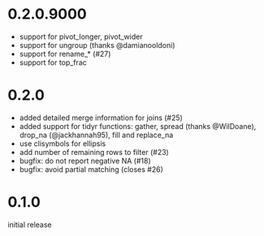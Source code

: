 # 0.2.0.9000

- support for pivot_longer, pivot_wider
- support for ungroup (thanks @damianooldoni)
- support for rename_* (#27)
- support for top_frac

# 0.2.0
- added detailed merge information for joins (#25)
- added support for tidyr functions: gather, spread (thanks @WilDoane), drop_na (@jackhannah95), fill and replace_na
- use clisymbols for ellipsis
- add number of remaining rows to filter (#23)
- bugfix: do not report negative NA (#18)
- bugfix: avoid partial matching (closes #26)

# 0.1.0

initial release
